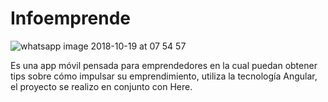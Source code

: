 # Infoemprende

![whatsapp image 2018-10-19 at 07 54 57](https://user-images.githubusercontent.com/38788319/47425917-2312c680-d762-11e8-9127-95f44b5f4feb.jpeg)

Es una app móvil pensada para emprendedores en la cual puedan obtener tips sobre cómo impulsar su emprendimiento, utiliza la tecnología Angular, el proyecto se realizo en conjunto con Here.
